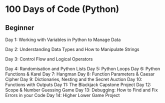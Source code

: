 # 100 Days of Code (Python)

Beginner
---
Day 1: Working with Variables in Python to Manage Data

Day 2: Understanding Data Types and How to Manipulate Strings

Day 3: Control Flow and Logical Operators

Day 4: Randomisation and Python Lists
Day 5: Python Loops
Day 6: Python Functions & Karel
Day 7: Hangman
Day 8: Function Parameters & Caesar Cipher
Day 9: Dictionaries, Nesting and the Secret Auction
Day 10: Functions with Outputs
Day 11: The Blackjack Capstone Project
Day 12: Scope & Number Guessing Game
Day 13: Debugging: How to Find and Fix Errors in your Code
Day 14: Higher Lower Game Project

